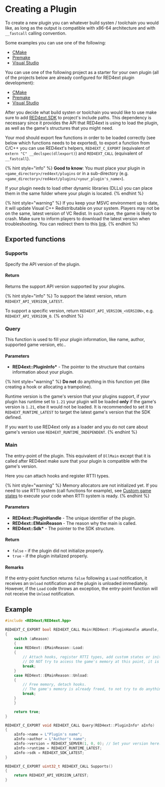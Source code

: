 # Creating a Plugin

To create a new plugin you can whatever build systen / toolchain you would like, as long as the output is compatible with x86-64 architecture and with `__fastcall` calling convention.

Some examples you can use one of the following:

* [CMake](https://cmake.org/)
* [Premake](https://premake.github.io/)
* [Visual Studio](https://visualstudio.microsoft.com/)

You can use one of the following project as a starter for your own plugin (all of the projects below are already configured for RED4ext plugin development):

* [CMake](https://github.com/WopsS/RED4ext.Example.CMake)
* [Premake](https://github.com/WopsS/RED4ext.Example.Premake)
* [Visual Studio](https://github.com/WopsS/RED4ext.Example.VisualStudio)

After you decide what build systen or toolchain you would like to use make sure to add [RED4ext.SDK](https://github.com/WopsS/RED4ext.SDK) to project's include paths. This dependency is necessary since it provides the API that RED4ext is using to load the plugin, as well as the game's structures that you might need.

Your mod should export few functions in order to be loaded correctly (see below which functions needs to be exported), to export a function from C/C++ you can use RED4ext's helpers, `RED4EXT_C_EXPORT` (equivalent of `extern "C" __declspec(dllexport)`) and `RED4EXT_CALL` (equivalent of `__fastcall`).

{% hint style="info" %}
**Good to know**: You must place your plugin in `<game_directory>/red4ext/plugins` or in a sub-directory (e.g. `<game_directory>/red4ext/plugins/<your_plugin's_name>`).

If your plugin needs to load other dynamic libraries (DLLs) you can place them in the same folder where your plugin is located.
{% endhint %}

{% hint style="warning" %}
If you keep your MSVC environment up to date, it will update Visual C++ Redistributable on your system. Players may not be on the same, latest version of VC Redist. In such case, the game is likely to crash. Make sure to inform players to download the latest version when troubleshooting. You can redirect them to this [link](https://aka.ms/vs/17/release/vc\_redist.x64.exe).
{% endhint %}

## Exported functions

### Supports

Specify the API version of the plugin.

#### Return

Returns the support API version supported by your plugins.

{% hint style="info" %}
To support the latest version, return `RED4EXT_API_VERSION_LATEST`.

To support a specific version, return `RED4EXT_API_VERSION_<VERSION>`, e.g. `RED4EXT_API_VERSION_0`.
{% endhint %}

### Query

This function is used to fill your plugin information, like name, author, supported game version, etc..

#### Parameters

* **RED4ext::PluginInfo\*** - The pointer to the structure that contains information about your plugin.

{% hint style="warning" %}
**Do not** do anything in this function yet (like creating a hook or allocating a trampoline).

Runtime version is the game's version that your plugins support, if your plugin has runtime set to `1.21` your plugin will be loaded **only** if the game's version is `1.21`, else it would not be loaded. It is recommended to set it to `RED4EXT_RUNTIME_LATEST` to target the latest game's version that the SDK defined.

If you want to use RED4ext only as a loader and you do not care about game's version use `RED4EXT_RUNTIME_INDEPENDENT`.
{% endhint %}

### Main

The entry-point of the plugin. This equivalent of `DllMain` except that it is called after RED4ext make sure that your plugin is compatible with the game's version.

Here you can attach hooks and register RTTI types.

{% hint style="warning" %}
Memory allocators are not initialized yet. If you need to use RTTI system (call functions for example), see [Custom game states](custom-game-states.md) to execute your code when RTTI system is ready.
{% endhint %}

#### Parameters

* **RED4ext::PluginHandle** - The unique identifier of the plugin.
* **RED4ext::EMainReason** - The reason why the main is called.
* **RED4ext::Sdk\*** - The pointer to the SDK structure.

#### Return

* `false` - if the plugin did not initialize properly.
* `true` - if the plugin initalized properly.

#### Remarks

If the entry-point function returns `false` following a `Load` notification, it receives an `Unload` notification and the plugin is unloaded immediately. However, if the `Load` code throws an exception, the entry-point function will not receive the `Unload` notification.

## Example

```cpp
#include <RED4ext/RED4ext.hpp>

RED4EXT_C_EXPORT bool RED4EXT_CALL Main(RED4ext::PluginHandle aHandle, RED4ext::EMainReason aReason, const RED4ext::Sdk* aSdk)
{
    switch (aReason)
    {
    case RED4ext::EMainReason::Load:
    {
        // Attach hooks, register RTTI types, add custom states or initalize your application.
        // DO NOT try to access the game's memory at this point, it is not initalized yet.
        break;
    }
    case RED4ext::EMainReason::Unload:
    {
        // Free memory, detach hooks.
        // The game's memory is already freed, to not try to do anything with it.
        break;
    }
    }

    return true;
}

RED4EXT_C_EXPORT void RED4EXT_CALL Query(RED4ext::PluginInfo* aInfo)
{
    aInfo->name = L"Plugin's name";
    aInfo->author = L"Author's name";
    aInfo->version = RED4EXT_SEMVER(1, 0, 0); // Set your version here.
    aInfo->runtime = RED4EXT_RUNTIME_LATEST;
    aInfo->sdk = RED4EXT_SDK_LATEST;
}

RED4EXT_C_EXPORT uint32_t RED4EXT_CALL Supports()
{
    return RED4EXT_API_VERSION_LATEST;
}
```
